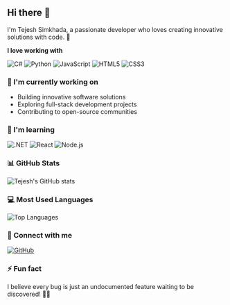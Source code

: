 ## Hi there 👋

I'm Tejesh Simkhada, a passionate developer who loves creating innovative solutions with code. 🚀

**I love working with**

<div display="flex">
  <img src="https://img.shields.io/badge/C%23-%23239120.svg?style=for-the-badge&logo=c-sharp&logoColor=white" alt="C#"/>
  <img src="https://img.shields.io/badge/python-3670A0?style=for-the-badge&logo=python&logoColor=ffdd54" alt="Python"/>
  <img src="https://img.shields.io/badge/javascript-%23323330.svg?style=for-the-badge&logo=javascript&logoColor=%23F7DF1E" alt="JavaScript"/>
  <img src="https://img.shields.io/badge/html5-%23E34F26.svg?style=for-the-badge&logo=html5&logoColor=white" alt="HTML5"/>
  <img src="https://img.shields.io/badge/css3-%231572B6.svg?style=for-the-badge&logo=css3&logoColor=white" alt="CSS3"/>
</div>

### 🔭 I'm currently working on

- Building innovative software solutions
- Exploring full-stack development projects
- Contributing to open-source communities

### 🌱 I'm learning

<div display="flex">
  <img src="https://img.shields.io/badge/.NET-5C2D91?style=for-the-badge&logo=.net&logoColor=white" alt=".NET"/>
  <img src="https://img.shields.io/badge/react-%2320232a.svg?style=for-the-badge&logo=react&logoColor=%2361DAFB" alt="React"/>
  <img src="https://img.shields.io/badge/node.js-6DA55F?style=for-the-badge&logo=node.js&logoColor=white" alt="Node.js"/>
</div>

### 📊 GitHub Stats

![Tejesh's GitHub stats](https://github-readme-stats.vercel.app/api?username=Tejeshhh78&show_icons=true&theme=radical)

### 💻 Most Used Languages

![Top Languages](https://github-readme-stats.vercel.app/api/top-langs/?username=Tejeshhh78&layout=compact&theme=radical)

### 🤝 Connect with me

[![GitHub](https://img.shields.io/badge/GitHub-%2312100E.svg?style=for-the-badge&logo=Github&logoColor=white)](https://github.com/Tejeshhh78)

### ⚡ Fun fact

I believe every bug is just an undocumented feature waiting to be discovered! 🐛✨
